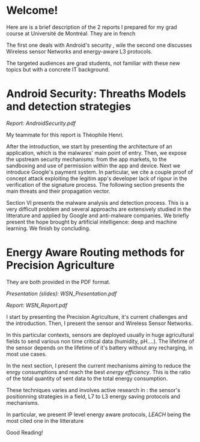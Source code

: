 # Welcome!

Here are is a brief description of the 2 reports I prepared for my grad course at Université de Montréal.
They are in french

The first one deals with Android's security , wile the second one discusses Wireless sensor Networks and energy-aware L3 protocols.

The targeted audiences are grad students, not familiar with these new topics but with a concrete IT background.

# Android Security: Threaths Models and detection strategies

*Report: AndroidSecurity.pdf*

My teammate for this report is Théophile Henri.

After the introduction, we start by presenting the architecture of an application, which is the malwares' main point of entry.
Then, we expose the upstream security mechanisms: from the app markets, to the sandboxing and use of permission within the app and device. 
Next we introduce Google's payment system. In particular, we cite a couple proof of concept attack exploiting the legitim app's developer lack of rigour in the verification of the signature process.
The following section presents the main threats and their propagation vector.

Section VI presents the malware analysis and detection process. This is a very difficult problem and several approachs are extensively studied in the litterature and applied by Google and anti-malware companies.
We briefly present the hope brought by artificial intelligence: deep and machine learning. 
We finish by concluding.



# Energy Aware Routing methods for Precision Agriculture

They are both provided in the PDF format.

*Presentation (slides): WSN_Presentation.pdf*

*Report: WSN_Report.pdf*

I start by presenting the Precision Agriculture, it's current challenges and the introduction. Then, I present the sensor and Wireless Sensor Networks.

In this particular contexts, sensors are deployed usually in huge agricultural fields to send various non time critical data (humidity, pH....). The lifetime of the sensor depends on the lifetime of it's battery without any recharging, in most use cases.

In the next section, I present the current mechanisms aiming to reduce the enrgy consumptions and reach the best *energy efficiency*. This is the ratio of the total quantity of sent data to the total energy consumption.


These techniques varies and involves active research in : the sensor's positionning strategies in a field, L7 to L3 energy saving protocols and mechanisms.

In particular, we present IP level energy aware protocols, *LEACH* being the most cited one in the litterature





Good Reading!
